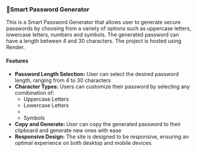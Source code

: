 <h3>📄Smart Password Generator</h3>

<p>This is a Smart Password Generator that allows user to generate secure passwords by choosing from a variety of options such as uppercase letters, lowercase letters, numbers and symbols. The generated password can have a length between 4 and 30 characters. The project is hosted using Render.</p>

<h4>Features</h4>
<ul>
  <li><b>Password Length Selection:</b> User can select the desired password length, ranging from 4 to 30 characters</li>
  <li><b>Character Types:</b> Users can customize their password by selecting any comibination of: 
  <ul>
    <li>Uppercase Letters</li>
    <li>Lowercase Letters</li>
    <li><Numbers</li>
    <li>Symbols</li>
  </ul>
  </li>
  <li><b>Copy and Generate: </b> User can copy the generated password to their clipboard and generate new ones with ease</li>
  <li><b>Responsive Design:</b> The site is designed to be responsive, ensuring an optimal experience on both desktop and mobile devices.</li>
</ul>
